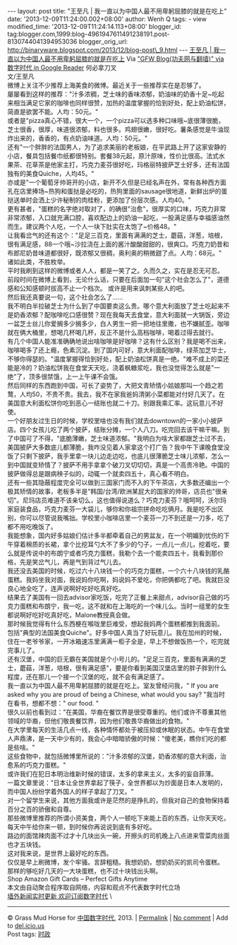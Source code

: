 --- layout: post title: "王至凡 |
我一直以为中国人最不用卑躬屈膝的就是在吃上" date:
'2013-12-09T11:24:00.002+08:00' author: Wenh Q tags: - view
modified\_time: '2013-12-09T11:24:14.113+08:00' blogger\_id:
tag:blogger.com,1999:blog-4961947611491238191.post-8130744041394953036
blogger\_orig\_url:
http://binaryware.blogspot.com/2013/12/blog-post\_9.html ---
[王至凡 |
我一直以为中国人最不用卑躬屈膝的就是在吃上](http://feedproxy.google.com/~r/chinagfwblog/~3/tesNSH9OoOM/)
Via ["GFW Blog(功夫网与翻墙)" via 数字时代 in Google
Reader](https://www.blogger.com/blogger.g?blogID=4961947611491238191)
何必拿刀叉\
文/王至凡\
微博上关注不少推荐上海美食的微博。最近关于一些推荐实在是忍够了。\
屡屡看到这样的推荐："汁多浓稠，芝士味的香味浓郁，奶油味的奶香十足\~吃起来相当满足它家的咖啡也同样很赞，加热的温度掌握的恰到好处，配上奶油松饼，简直是欲罢不能。人均：50元。"\
或者是"pizza真心不错，很大一个，一个pizza可以选多种口味哦\~底很薄很脆，芝士很香，很厚，味道很浓郁，料也很多。鸡翅很嫩，很好吃。薯条感觉是牛油现炸出来的，香香的，有点奶油味道。人均：50元。"\
还有"一个胖胖的法国男人，为了追求美丽的老板娘，在平武路上开了这家安静的小店，餐具包括餐巾纸都很特别。套餐38元起，原汁原味，性价比很高。法式水果茶、花草茶是他家主打，巧克力麦芬很好吃，玛格丽特披萨芝士好多，还有法国独有的美食Quiche，人均45。"\
亦或是"一个葡萄牙帅哥开的小店，新开不久但是已经名声在外，常有各种西方面孔在店里捧场\~热狗和蛋挞是必吃的，热狗里面的sausage很地道，新鲜出炉的蛋挞送单时会洒上少许秘制的肉桂粉，更添加了份层次感。人均40。"\
更有甚者，"蛋糕的名字绝对取对了，的确很"治愈"，很厚实的口味，巧克力非常非常浓郁，入口就充满口腔，喜欢配边上的奶油一起吃，一股满足感与幸福感油然而生。建议两个人吃，一个人一块下肚实在太饱了\~价格48。"\
让我看岔气的还有这个："足足三百克，里面有满满的芝士，蘑菇，洋葱，培根，很有满足感，88一个哦\~沙拉浇在上面的酱汁酸酸甜甜的，很爽口。巧克力奶昔和布郎尼奶昔味道都很好，既浓郁又很稠，奥利奥的稍微甜了点。人均：68元。"\
诸如此类，不胜枚举。\
平时我刷到这样的微博或者人人，都是一笑了之。久而久之，实在是忍无可忍。
前段时间在微博上看到，无论什么话，只要在后面加一句"这个社会怎么了"，道德感和公知感顿时拔高不止一个档次。
或许是用来讽刺某些人的吧。\
然后我还真要说一句，这个社会怎么了……\
我不明白半拉破芝士为什么到了中国要卖这么贵。哪个意大利面放了芝士吃起来不是奶香浓郁？配咖啡吃口感很赞？现在我每天去食堂，意大利面就一大锅饭，旁边一盆芝士丝儿你爱搁多少搁多少，白人男生一把一把地往里撒，也不嫌腻歪。咖啡就在俩大桶里，想喝几杯喝几杯，反正不是什么高档咖啡，喝着过得去就行。\
有几个中国人能准准确确地说出啥咖啡是好咖啡？这有什么区别？我是喝不出来，咖啡喝多了还上瘾，色素沉淀。到了国内可好，意大利面配咖啡，绿茶加芝华士，不够你得瑟的。"温度掌握得恰到好处，配上奶油松饼真是一绝。"难不成上的菜还能是冷的？奶油松饼我在食堂天天吃，浇着枫糖浆吃，我也没觉得怎么就是"一绝"了，顶多很禁饿，上一上午课不会饿。\
然后同样的东西跑到中国，可长了姿势了，大把文青矫情小姑娘那叫一个趋之若鹜，人均50，不贵不贵。我去，我不在家我爸妈清粥小菜都能对付好几天了。在美国意大利面松饼你吃到恶心一结账也就二十刀。别跟我乘汇率。这玩意儿不好使。\
一个好朋友过生日的时候，学校里啥也没有我们就去downtown的一家小小披萨店。四个女孩儿吃了两个披萨，结账分摊，一个人八刀。吃完回去该干嘛干嘛。到了中国可了不得，"底脆薄嫩，芝士味道浓郁。"我明白为啥大家都跟芝士过不去，美国披萨大多数底儿都薄脆，我咋没见着人家拿这个打广告？我中午下课晚食堂没饭了只剩下披萨，我手里拿一块儿边走边吃，也底儿很薄脆芝士味儿浓郁，怎么一到中国就变矫情了？披萨不用手拿拿个破刀叉切切切，真是一个高贵冷艳。中国的披萨做得总是跟病秧子似的，动辄一个就卖四五十，真心看不明白。\
还有一些其隐蔽程度完全可以做到三国家门而不入的下午茶店，大多数还编出一个极其矫情的故事，老板多半是"韩国/台湾/欧洲某屁大的国家的帅哥，店员也"很亲切"。尼玛店员难道不该亲切么，这也值得说道么？巧克力麦芬？哦呵呵，沃尔玛家庭装食品，巧克力麦芬一大袋儿，够你和你祖宗拼命吃吃俩月。我是吃不出区别，你可以尽管说我嘴拙。学校里小咖啡店里一个麦芬一刀不到还是一刀多，吃了都不用吃晚饭了。\
我能想象，国内好多姑娘们估计多半都牵着自己的男盆友，在一个明媚到忧伤的下午穿着棉质的长裙，拿个比挖耳勺大不了多少的勺子，一点儿一点儿，挖着吃，要么就是传说中的布朗宁或者巧克力蛋糕，我勒个去一个能卖四五十，我看到那价格，先是笑岔气儿，再是气到背过气儿去。\
我还没去美国的时候，吃过六十八块钱一个的巧克力蛋糕，一个六十八块钱的乳酪蛋糕。我妈坐我对面，我说妈你吃啊，妈说妈不爱吃，你把俩都吃了吧。我就巨没良心地全吃了，连声说啊好吃好吃真好吃。\
结果去了美国有一回去advisor家吃饭，吃完了正餐上来甜点，advisor自己做的巧克力蛋糕和布朗宁，我一吃，这不就和在上海吃的一个味儿么。当时一组里的女生都说啊好吃好吃真好吃，Malone教授真会做。\
那时候我觉得有什么东西梗在喉咙里巨难受，想起我妈两个蛋糕都推到我面前。\
包括"典型的法国美食Quiche"。好多中国人真当了好玩意儿。我在加州的时候，住在一老爷爷家，一开冰箱速冻里满满一柜子全是，早上不想做饭热一个，吃完就完事儿了。\
还有汉堡，中国的巨无霸在美国就是个小号儿的。"足足三百克，里面有满满的芝士，蘑菇，洋葱，培根，很有满足感"，要是你看到美国汉堡店里的胖子胖到什么程度，还在那儿一个接一个汉堡的吃，就不会有满足感了。\
我一直以为中国人最不用卑躬屈膝的就是在吃上。室友曾经问我，" If you are
asked why you are proud of being a Chinese, what would you say?
"我当时在看书，想都不想：" our food. "\
很久以前也看到过："在美国，华裔在餐饮界是很受尊重的。他们或许不尊重其他领域的华裔，但他们敬畏餐饮界，因为他们敬畏华裔做出的食物。"\
在大学里每天的生活几点一线，各种情怀都处于被压抑或休眠的状态。中午在食堂人声鼎沸，是一天中少有的，我会心中暗暗骄傲的时候："傻老美，瞧你们吃的都是些啥。"\
这些食物中，就包括微博里所说的："汁多浓郁的汉堡，奶香浓郁的意大利面，治愈系的巧克力蛋糕。"\
或许我们在犯日本明治维新时候的错误，太多的拿来主义，太多的妄自菲薄。\
一篇文章里说："日本让全世界拿起了筷子，全世界都以为炒面是日本人发明的，而中国人纷纷学着外国人的样子拿起了刀叉。"\
对一个留学生来说，其他方面我或许是茫然的是挣扎的，但我对自己的食物保持着百分之百的骄傲和自尊。\
那些微博里推荐的所谓小资美食，两个人一顿吃下来能上百的东西，让你天天吃，每天中午给你来一顿，到时候你再说说到底有多好吃。\
路边的面馆辣肉面不过才十几块出头一碗，开擦头的司机晚上八点进来雪菜肉丝面也才五块钱。\
这对我来说，是世界上最好吃的东西。\
仅仅是早上刷微博，发个牢骚。言辞粗糙。我想奶奶，想奶奶买的凯司令蛋糕。\
那样的够吃好几天的一大块蛋糕，也不过十块钱出头啊。\
Shop Amazon Gift Cards – Perfect Gifts Anytime\
本文由自动聚合程序取自网络，内容和观点不代表数字时代立场\
[墙外新闻实时更新 欢迎订阅数字时代](http://eepurl.com/mstlf) \

* * * * *

© Grass Mud Horse for
[中国数字时代](http://chinadigitaltimes.net/chinese), 2013. |
[Permalink](http://chinadigitaltimes.net/chinese/2013/12/%E7%8E%8B%E8%87%B3%E5%87%A1-%E6%88%91%E4%B8%80%E7%9B%B4%E4%BB%A5%E4%B8%BA%E4%B8%AD%E5%9B%BD%E4%BA%BA%E6%9C%80%E4%B8%8D%E7%94%A8%E5%8D%91%E8%BA%AC%E5%B1%88%E8%86%9D%E7%9A%84%E5%B0%B1%E6%98%AF/)
| [No
comment](http://chinadigitaltimes.net/chinese/2013/12/%E7%8E%8B%E8%87%B3%E5%87%A1-%E6%88%91%E4%B8%80%E7%9B%B4%E4%BB%A5%E4%B8%BA%E4%B8%AD%E5%9B%BD%E4%BA%BA%E6%9C%80%E4%B8%8D%E7%94%A8%E5%8D%91%E8%BA%AC%E5%B1%88%E8%86%9D%E7%9A%84%E5%B0%B1%E6%98%AF/#comments)
| Add to
[del.icio.us](http://del.icio.us/post?url=http://chinadigitaltimes.net/chinese/2013/12/%E7%8E%8B%E8%87%B3%E5%87%A1-%E6%88%91%E4%B8%80%E7%9B%B4%E4%BB%A5%E4%B8%BA%E4%B8%AD%E5%9B%BD%E4%BA%BA%E6%9C%80%E4%B8%8D%E7%94%A8%E5%8D%91%E8%BA%AC%E5%B1%88%E8%86%9D%E7%9A%84%E5%B0%B1%E6%98%AF/&title=%E7%8E%8B%E8%87%B3%E5%87%A1%20%7C%20%E6%88%91%E4%B8%80%E7%9B%B4%E4%BB%A5%E4%B8%BA%E4%B8%AD%E5%9B%BD%E4%BA%BA%E6%9C%80%E4%B8%8D%E7%94%A8%E5%8D%91%E8%BA%AC%E5%B1%88%E8%86%9D%E7%9A%84%E5%B0%B1%E6%98%AF%E5%9C%A8%E5%90%83%E4%B8%8A)
\
 Post tags:
[时政](http://chinadigitaltimes.net/chinese/tag/%E6%97%B6%E6%94%BF/?category=10466)
